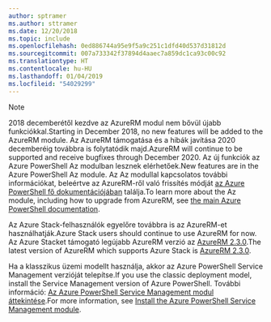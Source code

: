 ```yaml
---
author: sptramer
ms.author: sttramer
ms.date: 12/20/2018
ms.topic: include
ms.openlocfilehash: 0ed886744a95e9f5a9c251c1dfd40d537d31812d
ms.sourcegitcommit: 007a733342f37894d4aaec7a859dc1ca93c00c92
ms.translationtype: HT
ms.contentlocale: hu-HU
ms.lasthandoff: 01/04/2019
ms.locfileid: "54029299"
---
```

> [!NOTE]
> 
> <span data-ttu-id="9a854-101">2018 decemberétől kezdve az AzureRM modul nem bővül újabb funkciókkal.</span><span class="sxs-lookup"><span data-stu-id="9a854-101">Starting in December 2018, no new features will be added to the AzureRM module.</span></span> <span data-ttu-id="9a854-102">Az AzureRM támogatása és a hibák javítása 2020 decemberéig továbbra is folytatódik majd.</span><span class="sxs-lookup"><span data-stu-id="9a854-102">AzureRM will continue to be supported and receive bugfixes through December 2020.</span></span> <span data-ttu-id="9a854-103">Az új funkciók az Azure PowerShell Az modulban lesznek elérhetőek.</span><span class="sxs-lookup"><span data-stu-id="9a854-103">New features are in the Azure PowerShell Az module.</span></span> <span data-ttu-id="9a854-104">Az Az modullal kapcsolatos további információkat, beleértve az AzureRM-ről való frissítés módját [az Azure PowerShell fő dokumentációjában](/powershell/azure) találja.</span><span class="sxs-lookup"><span data-stu-id="9a854-104">To learn more about the Az module, including how to upgrade from AzureRM, see [the main Azure PowerShell documentation](/powershell/azure).</span></span>
>
> <span data-ttu-id="9a854-105">Az Azure Stack-felhasználók egyelőre továbbra is az AzureRM-et használhatják.</span><span class="sxs-lookup"><span data-stu-id="9a854-105">Azure Stack users should continue to use AzureRM for now.</span></span> <span data-ttu-id="9a854-106">Az Azure Stacket támogató legújabb AzureRM verzió az [AzureRM 2.3.0](/powershell/azure/azurerm?view=azurermps-2.3.0).</span><span class="sxs-lookup"><span data-stu-id="9a854-106">The latest version of AzureRM which supports Azure Stack is [AzureRM 2.3.0](/powershell/azure/azurerm?view=azurermps-2.3.0).</span></span>
>
> <span data-ttu-id="9a854-107">Ha a klasszikus üzemi modellt használja, akkor az Azure PowerShell Service Management verzióját telepítse.</span><span class="sxs-lookup"><span data-stu-id="9a854-107">If you use the classic deployment model, install the Service Management version of Azure PowerShell.</span></span>
> <span data-ttu-id="9a854-108">További információ: [Az Azure PowerShell Service Management modul áttekintése](/powershell/azure/servicemanagement/install-azure-ps).</span><span class="sxs-lookup"><span data-stu-id="9a854-108">For more information, see [Install the Azure PowerShell Service Management module](/powershell/azure/servicemanagement/install-azure-ps).</span></span>
